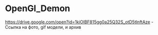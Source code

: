 # OpenGl_Demon

https://drive.google.com/open?id=1kiOIBF815gg0a25Q32S_otD5tlnftAze - Ссылка на фото, gif модели, и архив
